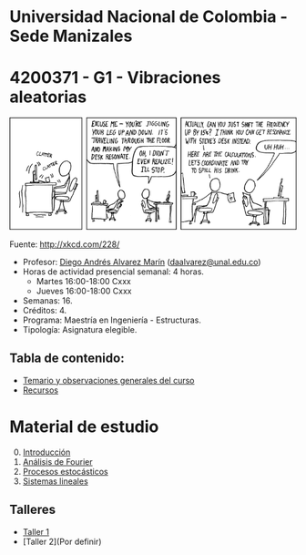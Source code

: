 # Universidad Nacional de Colombia - Sede Manizales
# 4200371 - G1 - Vibraciones aleatorias

![Image](docs/imagenes/resonance.png)

Fuente: <http://xkcd.com/228/>

- Profesor: [Diego Andrés Alvarez Marín](https://sites.google.com/site/diegoandresalvarezmarin/) (daalvarez@unal.edu.co)
- Horas de actividad presencial semanal: 4 horas.
  - Martes 16:00-18:00 Cxxx
  - Jueves 16:00-18:00 Cxxx
- Semanas: 16.
- Créditos: 4.
- Programa: Maestría en Ingeniería - Estructuras.
- Tipología: Asignatura elegible.


## Tabla de contenido:
- [Temario y observaciones generales del curso](docs/temario_y_observaciones_generales.md)
- [Recursos](docs/recursos.md)

# Material de estudio
0. [Introducción](../diapositivas/00_introduccion.pdf)
1. [Análisis de Fourier](../docs/01_analisis_de_fourier.md)
2. [Procesos estocásticos](../docs/02_procesos_estocasticos.md)
3. [Sistemas lineales](../docs/03_sistemas_lineales.md)


## Talleres
- [Taller 1](docs//taller_1.md)
- [Taller 2](Por definir)

